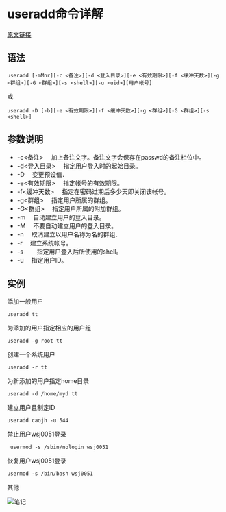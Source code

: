 # useradd命令详解
[原文链接](https://www.runoob.com/linux/linux-comm-useradd.html)

## 语法
```
useradd [-mMnr][-c <备注>][-d <登入目录>][-e <有效期限>][-f <缓冲天数>][-g <群组>][-G <群组>][-s <shell>][-u <uid>][用户帐号]
```
或
```
useradd -D [-b][-e <有效期限>][-f <缓冲天数>][-g <群组>][-G <群组>][-s <shell>]
```
## 参数说明
- -c<备注> 　加上备注文字。备注文字会保存在passwd的备注栏位中。
- -d<登入目录> 　指定用户登入时的起始目录。
- -D 　变更预设值．
- -e<有效期限> 　指定帐号的有效期限。
- -f<缓冲天数> 　指定在密码过期后多少天即关闭该帐号。
- -g<群组> 　指定用户所属的群组。
- -G<群组> 　指定用户所属的附加群组。
- -m 　自动建立用户的登入目录。
- -M 　不要自动建立用户的登入目录。
- -n 　取消建立以用户名称为名的群组．
- -r 　建立系统帐号。
- -s<shell>　 　指定用户登入后所使用的shell。
- -u<uid> 　指定用户ID。

## 实例
添加一般用户
```
useradd tt
```
为添加的用户指定相应的用户组
```
useradd -g root tt
```
创建一个系统用户
```
useradd -r tt
```
为新添加的用户指定home目录
```
useradd -d /home/myd tt
```
建立用户且制定ID
```
useradd caojh -u 544
```
禁止用户wsj0051登录
```
 usermod -s /sbin/nologin wsj0051
```
恢复用户wsj0051登录
```
usermod -s /bin/bash wsj0051

```
其他

![笔记](https://gitee.com/wsj0051/pic/raw/master/img/usermod.png)
